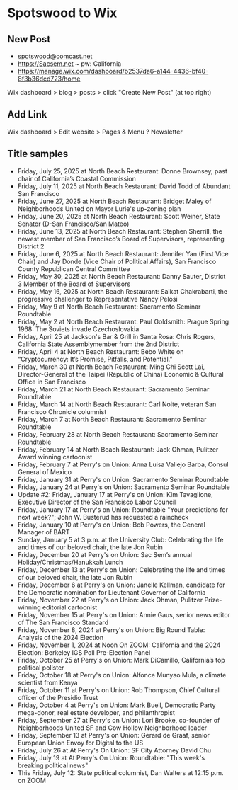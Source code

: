 # Spotswood to Wix

## New Post

* spotswood@comcast.net
* https://Sacsem.net ~ pw: California
* https://manage.wix.com/dashboard/b2537da6-a144-4436-bf40-8f3b36dcd723/home

Wix dashboard > blog > posts > click "Create New Post" (at top right)

## Add Link

Wix dashboard > Edit website > Pages & Menu ? Newsletter

## Title samples

* Friday, July 25, 2025 at North Beach Restaurant: Donne Brownsey, past chair of California’s Coastal Commission
* Friday, July 11, 2025 at North Beach Restaurant: David Todd of Abundant San Francisco
* Friday, June 27, 2025 at North Beach Restaurant: Bridget Maley of Neighborhoods United on Mayor Lurie's up-zoning plan
* Friday, June 20, 2025 at North Beach Restaurant: Scott Weiner, State Senator (D-San Francisco/San Mateo)
* Friday, June 13, 2025 at North Beach Restaurant: Stephen Sherrill, the newest member of San Francisco’s Board of Supervisors, representing District 2
* Friday, June 6, 2025 at North Beach Restaurant: Jennifer Yan (First Vice Chair) and Jay Donde (Vice Chair of Political Affairs), San Francisco County Republican Central Committee
* Friday, May 30, 2025 at North Beach Restaurant: Danny Sauter, District 3 Member of the Board of Supervisors
* Friday, May 16, 2025 at North Beach Restaurant: Saikat Chakrabarti, the progressive challenger to Representative Nancy Pelosi
* Friday, May 9 at North Beach Restaurant: Sacramento Seminar Roundtable
* Friday, May 2 at North Beach Restaurant: Paul Goldsmith: Prague Spring 1968: The Soviets invade Czechoslovakia
* Friday, April 25 at Jackson's Bar & Grill in Santa Rosa: Chris Rogers, California State Assemblymember from the 2nd District
* Friday, April 4 at North Beach Restaurant: Bebo White on “Cryptocurrency: It’s Promise, Pitfalls, and Potential.”
* Friday, March 30 at North Beach Restaurant: Ming Chi Scott Lai, Director-General of the Taipei (Republic of China) Economic & Cultural Office in San Francisco
* Friday, March 21 at North Beach Restaurant: Sacramento Seminar Roundtable
* Friday, March 14 at North Beach Restaurant: Carl Nolte, veteran San Francisco Chronicle columnist
* Friday, March 7 at North Beach Restaurant: Sacramento Seminar Roundtable
* Friday, February 28 at North Beach Restaurant: Sacramento Seminar Roundtable
* Friday, February 14 at North Beach Restaurant: Jack Ohman, Pulitzer Award winning cartoonist
* Friday, February 7 at Perry's on Union: Anna Luisa Vallejo Barba, Consul General of Mexico
* Friday, January 31 at Perry's on Union: Sacramento Seminar Roundtable
* Friday, January 24 at Perry's on Union: Sacramento Seminar Roundtable
* Update #2: Friday, January 17 at Perry's on Union: Kim Tavaglione, Executive Director of the San Francisco Labor Council
* Friday, January 17 at Perry's on Union: Roundtable "Your predictions for next week?"; John W. Busterud has requested a raincheck
* Friday, January 10 at Perry's on Union: Bob Powers, the General Manager of BART
* Sunday, January 5 at 3 p.m. at the University Club: Celebrating the life and times of our beloved chair, the late Jon Rubin
* Friday, December 20 at Perry's on Union: Sac Sem’s annual Holiday/Christmas/Hanukkah Lunch
* Friday, December 13 at Perry's on Union: Celebrating the life and times of our beloved chair, the late Jon Rubin
* Friday, December 6 at Perry's on Union: Janelle Kellman, candidate for the Democratic nomination for Lieutenant Governor of California
* Friday, November 22 at Perry's on Union: Jack Ohman, Pulitzer Prize-winning editorial cartoonist
* Friday, November 15 at Perry's on Union: Annie Gaus, senior news editor of The San Francisco Standard
* Friday, November 8, 2024 at Perry's on Union: Big Round Table: Analysis of the 2024 Election
* Friday, November 1, 2024 at Noon On ZOOM: California and the 2024 Election: Berkeley IGS Poll Pre-Election Panel
* Friday, October 25 at Perry's on Union: Mark DiCamillo, California’s top political pollster
* Friday, October 18 at Perry's on Union: Alfonce Munyao Mula, a climate scientist from Kenya
* Friday, October 11 at Perry's on Union: Rob Thompson, Chief Cultural officer of the Presidio Trust
* Friday, October 4 at Perry's on Union: Mark Buell, Democratic Party mega-donor, real estate developer, and philanthropist
* Friday, September 27 at Perry's on Union: Lori Brooke, co-founder of Neighborhoods United SF and Cow Hollow Neighborhood leader
* Friday, September 13 at Perry's on Union: Gerard de Graaf, senior European Union Envoy for Digital to the US
* Friday, July 26 at At Perry's On Union: SF City Attorney David Chu
* Friday, July 19 at At Perry's On Union: Roundtable: "This week's breaking political news"
* This Friday, July 12: State political columnist, Dan Walters at 12:15 p.m. on ZOOM
